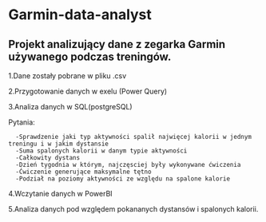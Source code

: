 # Garmin-data-analyst
## Projekt analizujący dane z zegarka Garmin używanego podczas treningów.

  1.Dane zostały pobrane w pliku .csv
  
  2.Przygotowanie danych w exelu (Power Query)
  
  3.Analiza danych w SQL(postgreSQL)
  
  Pytania:
    
      -Sprawdzenie jaki typ aktywności spalił najwięcej kalorii w jednym treningu i w jakim dystansie
      -Suma spalonych kalorii w danym typie aktywności
      -Całkowity dystans
      -Dzień tygodnia w którym, najczęsciej były wykonywane ćwiczenia
      -Ćwiczenie generujące maksymalne tętno
      -Podział na poziomy aktywności ze względu na spalone kalorie
      
  4.Wczytanie danych w PowerBI
  
  5.Analiza danych pod względem pokananych dystansów i spalonych kalorii.

